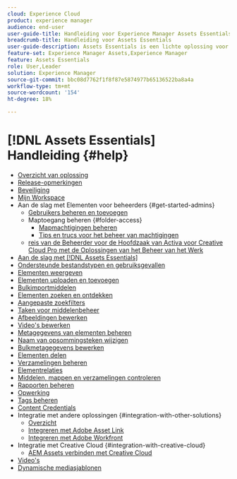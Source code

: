 ```yaml
---
cloud: Experience Cloud
product: experience manager
audience: end-user
user-guide-title: Handleiding voor Experience Manager Assets Essentials
breadcrumb-title: Handleiding voor Assets Essentials
user-guide-description: Assets Essentials is een lichte oplossing voor middelenbeheer die vanuit andere Experience Cloud-toepassingen werkt.
feature-set: Experience Manager Assets,Experience Manager
feature: Assets Essentials
role: User,Leader
solution: Experience Manager
source-git-commit: bbc08d7762f1f8f87e5874977b65136522ba8a4a
workflow-type: tm+mt
source-wordcount: '154'
ht-degree: 18%

---
```



# [!DNL Assets Essentials] Handleiding {#help}

+ [Overzicht van oplossing](introduction.md)
+ [Release-opmerkingen](release-notes.md)
+ [Beveiliging](security-overview.md)
+ [Mijn Workspace](my-workspace.md)
+ Aan de slag met Elementen voor beheerders {#get-started-admins}
   + [Gebruikers beheren en toevoegen](deploy-administer.md)
   + Maptoegang beheren {#folder-access}
      + [Mapmachtigingen beheren](manage-permissions.md)
      + [Tips en trucs voor het beheer van machtigingen](permission-management-best-practices.md)
   + [ reis van de Beheerder voor de Hoofdzaak van Activa voor Creative Cloud Pro met de Oplossingen van het Beheer van het Werk ](assets-essentials-cc-pro-work-management-admin-journey.md)
+ [Aan de slag met  [!DNL Assets Essentials]](get-started.md)
+ [Ondersteunde bestandstypen en gebruiksgevallen](supported-file-formats.md)
+ [Elementen weergeven](navigate-view.md)
+ [Elementen uploaden en toevoegen](add-delete.md)
+ [Bulkimportmiddelen](bulk-import-assets-view.md)
+ [Elementen zoeken en ontdekken](search.md)
+ [Aangepaste zoekfilters](custom-search-filters.md)
+ [Taken voor middelenbeheer](manage-organize.md)
+ [Afbeeldingen bewerken](edit-images.md)
+ [Video&#39;s bewerken](edit-videos.md)
+ [Metagegevens van elementen beheren](metadata.md)
+ [Naam van opsommingsteken wijzigen](bulk-rename.md)
+ [Bulkmetagegevens bewerken](/help/using/bulk-metadata-edit.md)
+ [Elementen delen](share-links-for-assets.md)
+ [Verzamelingen beheren](manage-collections.md)
+ [Elementrelaties](asset-relations.md)
+ [Middelen, mappen en verzamelingen controleren](manage-notifications.md)
+ [Rapporten beheren](manage-reports.md)
+ [Opwerking](reprocessing.md)
+ [Tags beheren](tagging-management.md)
+ [Content Credentials](/help/using/content-credentials.md)
+ Integratie met andere oplossingen {#integration-with-other-solutions}
   + [Overzicht](integration.md)
   + [Integreren met Adobe Asset Link](integrate-with-creative-cloud.md)
   + [Integreren met Adobe Workfront](integrate-with-workfront.md)
+ Integratie met Creative Cloud {#integration-with-creative-cloud}
   + [AEM Assets verbinden met Creative Cloud](connect-assets-with-creative-cloud.md)
+ [ Video&#39;s ](https://experienceleague.adobe.com/docs/experience-manager-learn/assets-essentials/overview.html)
+ [Dynamische mediasjablonen](dynamic-media-templates.md)

